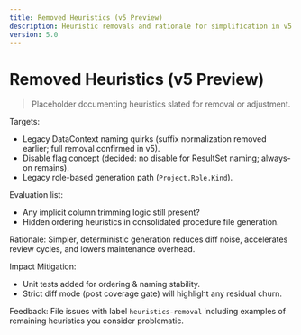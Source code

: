 ```yaml
---
title: Removed Heuristics (v5 Preview)
description: Heuristic removals and rationale for simplification in v5.
version: 5.0
---
```


# Removed Heuristics (v5 Preview)

> Placeholder documenting heuristics slated for removal or adjustment.

Targets:

- Legacy DataContext naming quirks (suffix normalization removed earlier; full removal confirmed in v5).
- Disable flag concept (decided: no disable for ResultSet naming; always-on remains).
- Legacy role-based generation path (`Project.Role.Kind`).

Evaluation list:

- Any implicit column trimming logic still present?
- Hidden ordering heuristics in consolidated procedure file generation.

Rationale:
Simpler, deterministic generation reduces diff noise, accelerates review cycles, and lowers maintenance overhead.

Impact Mitigation:

- Unit tests added for ordering & naming stability.
- Strict diff mode (post coverage gate) will highlight any residual churn.

Feedback: File issues with label `heuristics-removal` including examples of remaining heuristics you consider problematic.
